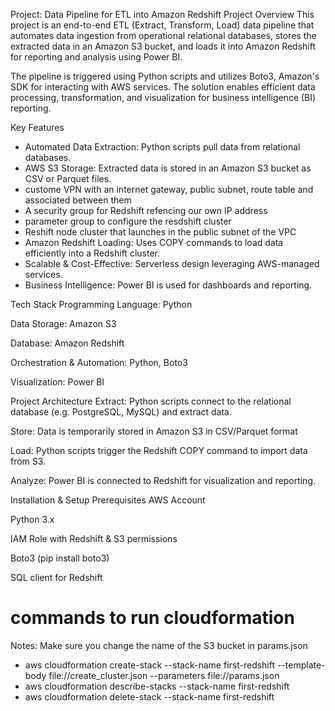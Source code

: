 Project: Data Pipeline for ETL into Amazon Redshift
Project Overview
This project is an end-to-end ETL (Extract, Transform, Load) data pipeline that automates data ingestion from operational relational databases, stores the extracted data in an Amazon S3 bucket, and loads it into Amazon Redshift for reporting and analysis using Power BI.

The pipeline is triggered using Python scripts and utilizes Boto3, Amazon's SDK for interacting with AWS services. The solution enables efficient data processing, transformation, and visualization for business intelligence (BI) reporting.

Key Features
- Automated Data Extraction: Python scripts pull data from relational databases.
- AWS S3 Storage: Extracted data is stored in an Amazon S3 bucket as CSV or Parquet files.
- custome VPN with an internet gateway, public subnet, route table and associated between them
- A security group for Redshift refencing our own IP address
- parameter group to configure the resdshift cluster
- Reshift node cluster that launches in the public subnet of the VPC
- Amazon Redshift Loading: Uses COPY commands to load data efficiently into a Redshift cluster.
- Scalable & Cost-Effective: Serverless design leveraging AWS-managed services.
- Business Intelligence: Power BI is used for dashboards and reporting.

Tech Stack
Programming Language: Python

Data Storage: Amazon S3

Database: Amazon Redshift

Orchestration & Automation: Python, Boto3

Visualization: Power BI

Project Architecture
Extract: Python scripts connect to the relational database (e.g. PostgreSQL, MySQL) and extract data.

Store: Data is temporarily stored in Amazon S3 in CSV/Parquet format

Load: Python scripts trigger the Redshift COPY command to import data from S3.

Analyze: Power BI is connected to Redshift for visualization and reporting.

Installation & Setup
Prerequisites
AWS Account

Python 3.x

IAM Role with Redshift & S3 permissions

Boto3 (pip install boto3)

SQL client for Redshift


# commands to run cloudformation

Notes:
Make sure you change the name of the S3 bucket in params.json

* aws cloudformation create-stack --stack-name first-redshift --template-body file://create_cluster.json --parameters file://params.json
* aws cloudformation describe-stacks --stack-name first-redshift
* aws cloudformation delete-stack --stack-name first-redshift
